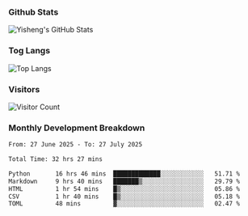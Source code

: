 ### Github Stats
![Yisheng's GitHub Stats](https://github-readme-stats-9qabuvhk1-gongyisheng.vercel.app/api?username=gongyisheng&count_private=true&show_icons=true)
### Tog Langs
![Top Langs](https://github-readme-stats-9qabuvhk1-gongyisheng.vercel.app/api/top-langs/?username=gongyisheng&layout=compact)
### Visitors
![Visitor Count](https://profile-counter.glitch.me/gongyisheng/count.svg)
### Monthly Development Breakdown
<!--START_SECTION:waka-->

```txt
From: 27 June 2025 - To: 27 July 2025

Total Time: 32 hrs 27 mins

Python       16 hrs 46 mins  █████████████░░░░░░░░░░░░   51.71 %
Markdown     9 hrs 40 mins   ███████▒░░░░░░░░░░░░░░░░░   29.79 %
HTML         1 hr 54 mins    █▒░░░░░░░░░░░░░░░░░░░░░░░   05.86 %
CSV          1 hr 40 mins    █▒░░░░░░░░░░░░░░░░░░░░░░░   05.18 %
TOML         48 mins         ▓░░░░░░░░░░░░░░░░░░░░░░░░   02.47 %
```

<!--END_SECTION:waka-->
